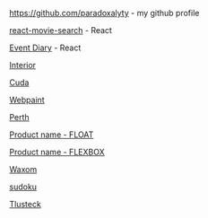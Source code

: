<a href="https://github.com/paradoxalyty">https://github.com/paradoxalyty</a> - my github profile

<a href="https://paradoxalyty.github.io/react-movie-search/">react-movie-search</a> - React

<a href="https://paradoxalyty.github.io/event-diary/">Event Diary</a> - React

<a href="https://paradoxalyty.github.io/interior/">Interior</a>

<a href="https://paradoxalyty.github.io/cuda/">Cuda</a>

<a href="https://paradoxalyty.github.io/webpaint/">Webpaint</a>

<a href="https://paradoxalyty.github.io/perth/">Perth</a>

<a href="https://paradoxalyty.github.io/product_name-FLOAT/">Product name - FLOAT</a>

<a href="https://paradoxalyty.github.io/product_name-FLEXBOX/">Product name - FLEXBOX</a>

<a href="https://paradoxalyty.github.io/waxom/">Waxom</a>

<a href = "https://paradoxalyty.github.io/sudoku/">sudoku</a>

<a href = "https://paradoxalyty.github.io/tlusteck/">Tlusteck</a>
